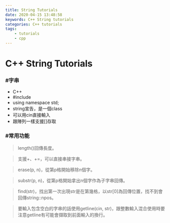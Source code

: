 ```yaml
---
title: String Tutorials
date: 2020-04-15 13:48:58
keywords: C++ String tutorials
categories: C++ tutorials
tags:
    - tutorials
    - cpp
---
```

# C++ String Tutorials
### #字串
+ C++
+ #include <string>
+ using namespace std;
+ string宣告，是一個class
+ 可以用cin直接輸入
+ 跟陣列一樣支援[]存取
<!-- more -->
### #常用功能

> length()回傳長度。

> 支援+、+=，可以直接串接字串。

> erase(p, n)，從第p格開始移除n個字。

> substr(p, n)，從第p格開始拿出n個字作為子字串回傳。

> find(str)，找出第一次出現str是在第幾格，以str[0]為回傳位置，找不到會回傳string::npos。

> 要輸入包含空白的字串的話使用getline(cin, str)，跟整數輸入混合使用時要注意getline有可能會擷取到前面輸入的換行。

<script src="https://gist.github.com/Daviswww/75d830723ac386c2ab333899af69b9d2.js"></script>